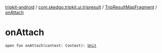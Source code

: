 [tripkit-android](../../index.md) / [com.skedgo.tripkit.ui.tripresult](../index.md) / [TripResultMapFragment](index.md) / [onAttach](./on-attach.md)

# onAttach

`open fun onAttach(context: Context): `[`Unit`](https://kotlinlang.org/api/latest/jvm/stdlib/kotlin/-unit/index.html)